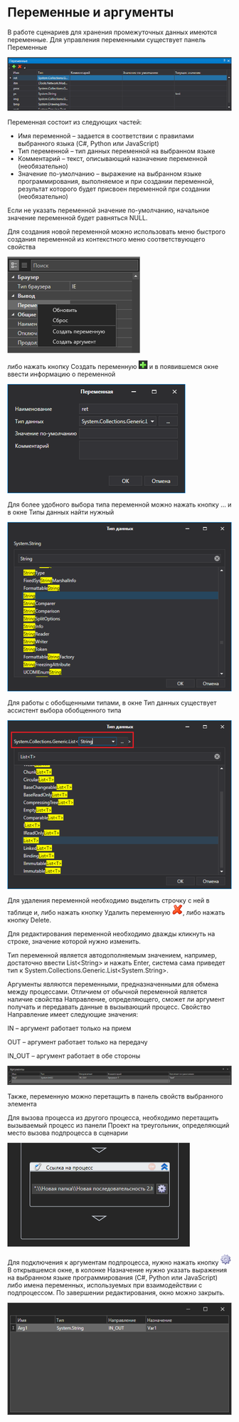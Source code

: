 # Переменные и аргументы

В работе сценариев для хранения промежуточных данных имеются переменные. Для управления переменными существует панель Переменные

![](<../../.gitbook/assets/0 (168).png>)

Переменная состоит из следующих частей:

* Имя переменной – задается в соответствии с правилами выбранного языка (C#, Python или JavaScript)
* Тип переменной – тип данных переменной на выбранном языке
* Комментарий – текст, описывающий назначение переменной (необязательно)
* Значение по-умолчанию – выражение на выбранном языке программирования, выполняемое и при создании переменной, результат которого будет присвоен переменной при создании (необязательно)

Если не указать переменной значение по-умолчанию, начальное значение переменной будет равняться NULL.

Для создания новой переменной можно использовать меню быстрого создания переменной из контекстного меню соответствующего свойства&#x20;

![](<../../.gitbook/assets/image (368).png>)

либо нажать кнопку Создать переменную ![](<../../.gitbook/assets/1 (141).png>) и в появившемся окне ввести информацию о переменной

![](<../../.gitbook/assets/2 (7).png>)

Для более удобного выбора типа переменной можно нажать кнопку … и в окне Типы данных найти нужный

![](<../../.gitbook/assets/3 (8).png>)

Для работы с обобщенными типами, в окне Тип данных существует ассистент выбора обобщенного типа

![](<../../.gitbook/assets/4 (9).png>)

Для удаления переменной необходимо выделить строчку с ней в таблице и, либо нажать кнопку Удалить переменную ![](../../.gitbook/assets/DeleteVariable.png), либо нажать кнопку Delete.

Для редактирования переменной необходимо дважды кликнуть на строке, значение которой нужно изменить.

Тип переменной является автодополняемым значением, например, достаточно ввести List\<String> и нажать Enter, система сама приведет тип к System.Collections.Generic.List\<System.String>.

Аргументы являются переменными, предназначенными для обмена между процессами. Отличием от обычной переменной является наличие свойства Направление, определяющего, сможет ли аргумент получать и передавать данные в вызывающий процесс. Свойство Направление имеет следующие значения:

IN – аргумент работает только на прием

OUT – аргумент работает только на передачу

IN\_OUT – аргумент работает в обе стороны

![](<../../.gitbook/assets/6 (5).png>)

Также, переменную можно перетащить в панель свойств выбранного элемента

Для вызова процесса из другого процесса, необходимо перетащить вызываемый процесс из панели Проект на треугольник, определяющий место вызова подпроцесса в сценарии

![](../../.gitbook/assets/7.png)

Для подключения к аргументам подпроцесса, нужно нажать кнопку ![](<../../.gitbook/assets/8 (3).png>) В открывшемся окне, в колонке Назначение нужно указать выражения на выбранном языке программирования (C#, Python или JavaScript) либо имена переменных, используемых при взаимодействии с подпроцессом. По завершении редактирования, окно можно закрыть.

![](../../.gitbook/assets/9.png)
